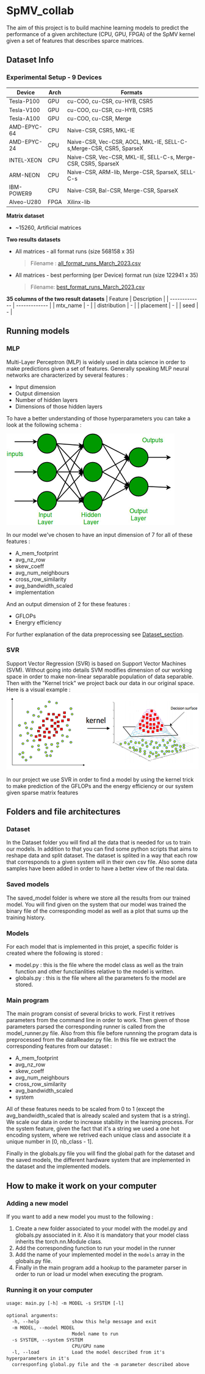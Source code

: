 # SpMV_collab

The aim of this project is to build machine learning models to predict the performance of a given architecture (CPU, GPU, FPGA) of the SpMV kernel given a set of features that describes sparce matrices.

## Dataset Info
### Experimental Setup - 9 Devices
| Device  |  Arch |  Formats |
| ------------- | ------------- | ------------- |
| Tesla-P100    | GPU           | cu-COO, cu-CSR, cu-HYB, CSR5 |
| Tesla-V100    | GPU           | cu-COO, cu-CSR, cu-HYB, CSR5 |
| Tesla-A100    | GPU           |  cu-COO, cu-CSR, Merge       |
| AMD-EPYC-64   | CPU           | Naive-CSR, CSR5, MKL-IE      |
| AMD-EPYC-24   | CPU           | Naive-CSR, Vec-CSR, AOCL, MKL-IE, SELL-C-s,Merge-CSR, CSR5, SparseX |
| INTEL-XEON    | CPU           | Naive-CSR, Vec-CSR, MKL-IE, SELL-C-s, Merge-CSR, CSR5, SparseX      |
| ARM-NEON      | CPU           | Naive-CSR, ARM-lib, Merge-CSR, SparseX, SELL-C-s                    |
| IBM-POWER9    | CPU           | Naive-CSR, Bal-CSR, Merge-CSR, SparseX                              |
| Alveo-U280    | FPGA          | Xilinx-lib                                                          |


**Matrix dataset**
  -  ~15260, Artificial matrices

**Two results datasets**
  - All matrices - all format runs (size 568158 x 35)
      > Filename : [all_format_runs_March_2023.csv](https://github.com/mtzortzi/SpMV_collab/blob/main/Performance_predictors/Dataset/data/all_format_runs_March_2023.csv)
  - All matrices - best performing (per Device) format run (size 122941 x 35)
     > Filename: [best_format_runs_March_2023.csv](https://github.com/mtzortzi/SpMV_collab/blob/main/Performance_predictors/Dataset/data/best_format_runs_March_2023.csv)

**35 columns of the two result datasets**
| Feature |  Description | 
| ------------- | ------------- |
| mtx_name      |  -            |
| distribution  |  -            |
| placement     |  -            |
| seed          |  -            |


## Running models
### MLP
Multi-Layer Perceptron (MLP) is widely used in data science in order to make predictions given a set of features. Generally speaking MLP neural networks are characterized by several features :
* Input dimension
* Output dimension
* Number of hidden layers
* Dimensions of those hidden layers

To have a better understanding of those hyperparameters you can take a look at the following schema : 

![image](./img/mlp_architecturel.jpg)

In our model we've chosen to have an input dimension of 7 for all of these features :
* A_mem_footprint
* avg_nz_row
* skew_coeff
* avg_num_neighbours
* cross_row_similarity
* avg_bandwidth_scaled
* implementation

And an output dimension of 2 for these features :
* GFLOPs
* Energry efficiency

For further explanation of the data preprocessing see [Dataset_section](#dataset).

### SVR
Support Vector Regression (SVR) is based on Support Vector Machines (SVM). Without going into details SVM modifies dimension of our working space in order to make non-linear separable population of data separable. Then with the "Kernel trick" we project back our data in our original space. Here is a visual example :
![image](./img/kernel_trick.png)

In our project we use SVR in order to find a model by using the kernel trick to make prediction of the GFLOPs and the energy efficiency or our system given sparse matrix features
## Folders and file architectures
### Dataset
In the Dataset folder you will find all the data that is needed for us to train our models. In addition to that you can find some python scripts that aims to reshape data and split dataset. The dataset is splited in a way that each row that corresponds to a given system will in their own csv file. Also some data samples have been added in order to have a better view of the real data.

### Saved models
The saved_model folder is where we store all the results from our trained model. You will find given on the system that our model was trained the binary file of the corresponding model as well as a plot that sums up the training history.

### Models
For each model that is implemented in this projet, a specific folder is created where the following is stored :
* model.py : this is the file where the model class as well as the train function and other functianlities relative to the model is written.
* globals.py : this is the file where all the parameters fo the model are stored.


### Main program
The main program consist of several bricks to work. First it retrives parameters from the command line in order to work. Then given of those parameters parsed the corresponding runner is called from the model_runner.py file. Also from this file before runnning the program data is preprocessed from the dataReader.py file. In this file we extract the corresponding features from our dataset :
* A_mem_footprint
* avg_nz_row
* skew_coeff
* avg_num_neighbours
* cross_row_similarity
* avg_bandwidth_scaled
* system

All of these features needs to be scaled from 0 to 1 (except the avg_bandwidth_scaled that is already scaled and system that is a string). We scale our data in order to increase stability in the learning process. For the system feature, given the fact that it's a string we used a one hot encoding system, where we retrived each unique class and associate it a unique number in [0, nb_class - 1].

Finally in the globals.py file you will find the global path for the dataset and the saved models, the different hardware system that are implemented in the dataset and the implemented models.


## How to make it work on your computer
### Adding a new model
If you want to add a new model you must to the following :
1. Create a new folder associated to your model with the model.py and globals.py associated in it. Also it is mandatory that your model class inherits the torch.nn.Module class.
2. Add the corresponding function to run your model in the runner
3. Add the name of your implemented model in the `models` array in the globals.py file.
4. Finally in the main program add a hookup to the parameter parser in order to run or load ur model when executing the program.

### Running it on your computer
```
usage: main.py [-h] -m MODEL -s SYSTEM [-l]

optional arguments:
  -h, --help            show this help message and exit
  -m MODEL, --model MODEL
                        Model name to run
  -s SYSTEM, --system SYSTEM
                        CPU/GPU name
  -l, --load            Load the model described from it's hyperparameters in it's 
  corresponfing global.py file and the -m parameter described above
````
